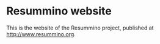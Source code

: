# Resummino website

This is the website of the Resummino project, published at <http://www.resummino.org>.
